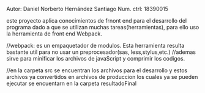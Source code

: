 Autor: Daniel Norberto Hernández Santiago 
Num. ctrl: 18390015 

este proyecto aplica conocimientos de frnont end para el desarrollo del programa
dado a que se utilizan muchas tareas(herramientas), para ello uso la herramienta de front end Webpack.

//webpack: es un empaquetador de modulos. Esta herramienta resulta bastante util para no usar un preprocesador(sas, less,stylus,etc.)
//ademas sirve para minificar los archivos de javaScript y comprimir los codigos.

//en la carpeta src se encuentran los archivos para el desarrollo y estos archivos ya convertidos en archivos de produccion los cuales ya se pueden ejecutar se encuentarn en la carpeta resultadoFinal

